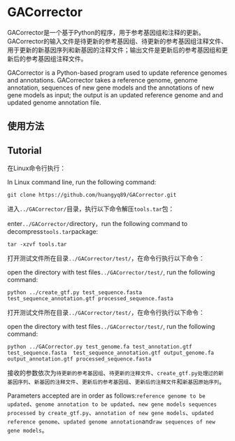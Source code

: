 # GACorrector

GACorrector是一个基于Python的程序，用于参考基因组和注释的更新。GACorrector的输入文件是待更新的参考基因组、待更新的参考基因组注释文件、用于更新的新基因序列和新基因的注释文件；输出文件是更新后的参考基因组和更新后的参考基因组注释文件。

GACorrector is a Python-based program used to update reference genomes and annotations. GACorrector takes a reference genome, genome annotation, sequences of new gene models and the annotations of new gene models as input; the output is an updated reference genome and and updated genome annotation file.

## 使用方法
## Tutorial

在Linux命令行执行：

In Linux command line, run the following command:

    git clone https://github.com/huangyq89/GACorrector.git

进入`../GACorrector/`目录，执行以下命令解压`tools.tar`包：

enter`../GACorrector/`directory，run the following command to decompress`tools.tar`package:

    tar -xzvf tools.tar

打开测试文件所在目录`../GACorrector/test/`，在命令行执行以下命令：

open the directory with test files`../GACorrector/test/`, run the following command:

    python ../create_gtf.py test_sequence.fasta test_sequence_annotation.gtf processed_sequence.fasta

打开测试文件所在目录`../GACorrector/test/`，在命令行执行以下命令：

open the directory with test files`../GACorrector/test/`, run the following command:

    python ../GACorrector.py test_genome.fa test_annotation.gtf test_sequence.fasta  test_sequence_annotation.gtf output_genome.fa output_annotation.gtf processed_sequence.fasta

接收的参数依次为`待更新的参考基因组`、`待更新的注释文件`、`create_gtf.py处理过的新基因序列`、`新基因的注释文件`、`更新后的参考基因组`、`更新后的注释文件`和`新基因原始序列`。

Parameters accepted are in order as follows:`reference genome to be updated`、`genome annotation to be updated`、`new gene models sequences processed by create_gtf.py`、`annotation of new gene models`、`updated reference genome`、`updated genome annotation`and`raw sequences of new gene models`。
